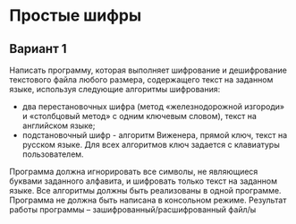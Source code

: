 # Простые шифры
## Вариант 1
Написать программу, которая выполняет шифрование и дешифрование текстового файла любого размера, содержащего текст на заданном языке, используя следующие алгоритмы шифрования:
- два перестановочных шифра (метод «железнодорожной изгороди» и «столбцовый метод» с одним ключевым словом), текст на английском языке;
- подстановочный шифр - алгоритм Виженера, прямой ключ, текст на русском языке.
Для всех алгоритмов ключ задается с клавиатуры пользователем.

Программа должна игнорировать все символы, не являющиеся буквами заданного алфавита, и шифровать только текст на заданном языке. Все алгоритмы должны быть реализованы в одной программе. Программа не должна быть написана в консольном режиме. Результат работы программы – зашифрованный/расшифрованный файл/ы

